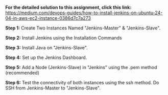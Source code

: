 **For the detailed solution to this assignment, click this link:** https://medium.com/devops-guides/how-to-install-jenkins-on-ubuntu-24-04-in-aws-ec2-instance-0386d7c7a273

**Step 1:** Create Two Instances Named "Jenkins-Master" & "Jenkins-Slave".

**Step 2:** Install Jenkins using the Installation Commands

**Step 3:** Install Java on "Jenkins-Slave".

**Step 4:** Set up the Jenkins Dashboard.

**Step 5:** Add a Node (Jenkins-Slave) in "Jenkins" using the .pem method (recommended)

**Step 6:** Test the connectivity of both instances using the ssh method. Do SSH from Jenkins-Master to "Jenkins-Slave".
